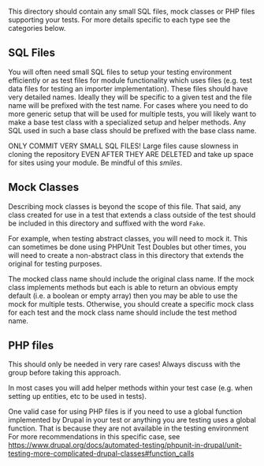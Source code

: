 
This directory should contain any small SQL files, mock classes or PHP files
supporting your tests. For more details specific to each type see the
categories below.

## SQL Files

You will often need small SQL files to setup your testing environment efficiently
or as test files for module functionality which uses files (e.g. test data files
for testing an importer implementation). These files should have very detailed
names. Ideally they will be specific to a given test and the file name will
be prefixed with the test name. For cases where you need to do more generic
setup that will be used for multiple tests, you will likely want to make a
base test class with a specialized setup and helper methods. Any SQL used in
such a base class should be prefixed with the base class name.

ONLY COMMIT VERY SMALL SQL FILES! Large files cause slowness in cloning the
repository EVEN AFTER THEY ARE DELETED and take up space for sites using your
module. Be mindful of this *smiles*.

## Mock Classes

Describing mock classes is beyond the scope of this file. That said, any class
created for use in a test that extends a class outside of the test should be
included in this directory and suffixed with the word `Fake`.

For example, when testing abstract classes, you will need to mock it. This can
sometimes be done using PHPUnit Test Doubles but other times, you will need to
create a non-abstract class in this directory that extends the original for testing
purposes.

The mocked class name should include the original class name. If the
mock class implements methods but each is able to return an obvious empty
default (i.e. a boolean or empty array) then you may be able to use the mock
for multiple tests. Otherwise, you should create a specific mock class for
each test and the mock class name should include the test method name.

## PHP files

This should only be needed in very rare cases! Always discuss with the group
before taking this approach.

In most cases you will add helper methods within your test case
(e.g. when setting up entities, etc to be used in tests).

One valid case for using PHP files is if you need to use a global function
implemented by Drupal in your test or anything you are testing uses a
global function. That is because they are not available in the testing
environment For more recommendations in this specific case, see
https://www.drupal.org/docs/automated-testing/phpunit-in-drupal/unit-testing-more-complicated-drupal-classes#function_calls
